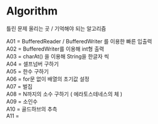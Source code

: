 # Algorithm

틀린 문제 올리는 곳 / 기억해야 되는 알고리즘


A01 = BufferedReader / BufferedWriter 를 이용한 빠른 입출력   
A02 = BufferedWriter를 이용해 int형 출력   
A03 = charAt() 을 이용해 String을 한글자 씩  
A04 = 셀프넘버 구하기   
A05 = 한수 구하기   
A06 = for문 없이 배열의 초기값 설정   
A07 = 벌집   
A08 = N까지의 소수 구하기 ( 에라토스테네스의 체 )  
A09 = 소인수   
A10 = 골드하브의 추측   
A11 =   
